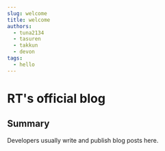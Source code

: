 ```yaml
---
slug: welcome
title: welcome
authors:
  - tuna2134
  - tasuren
  - takkun
  - devon
tags:
  - hello
---
```


# RT's official blog

## Summary

Developers usually write and publish blog posts here.
